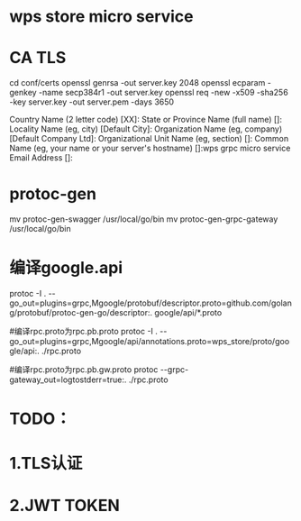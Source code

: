 # wps store micro service


# CA TLS
cd conf/certs
openssl genrsa -out server.key 2048
openssl ecparam -genkey -name secp384r1 -out server.key
openssl req -new -x509 -sha256 -key server.key -out server.pem -days 3650

Country Name (2 letter code) [XX]:
State or Province Name (full name) []:
Locality Name (eg, city) [Default City]:
Organization Name (eg, company) [Default Company Ltd]:
Organizational Unit Name (eg, section) []:
Common Name (eg, your name or your server's hostname) []:wps grpc micro service
Email Address []:

# protoc-gen
mv protoc-gen-swagger /usr/local/go/bin
mv protoc-gen-grpc-gateway /usr/local/go/bin


# 编译google.api
protoc -I . --go_out=plugins=grpc,Mgoogle/protobuf/descriptor.proto=github.com/golang/protobuf/protoc-gen-go/descriptor:. google/api/*.proto

#编译rpc.proto为rpc.pb.proto
protoc -I . --go_out=plugins=grpc,Mgoogle/api/annotations.proto=wps_store/proto/google/api:. ./rpc.proto

#编译rpc.proto为rpc.pb.gw.proto
protoc --grpc-gateway_out=logtostderr=true:. ./rpc.proto

# TODO：
# 1.TLS认证
# 2.JWT TOKEN
